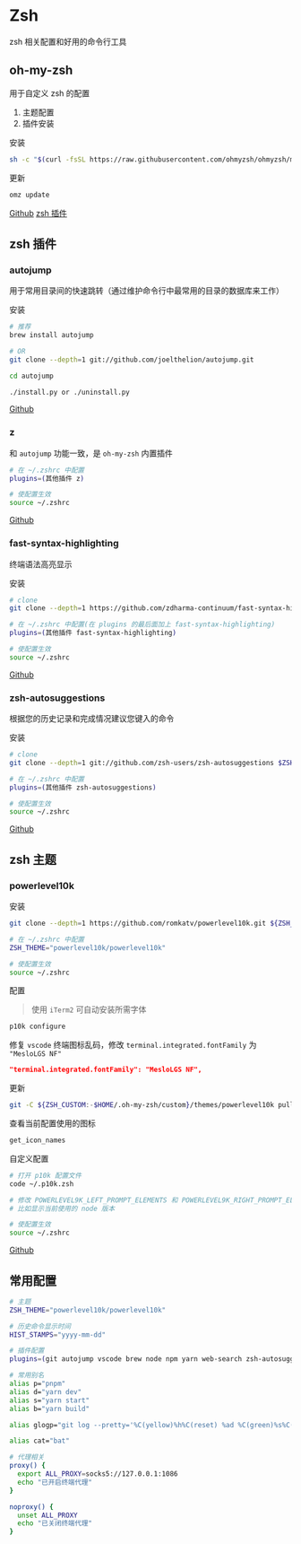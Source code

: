 # Zsh

zsh 相关配置和好用的命令行工具

## oh-my-zsh

用于自定义 zsh 的配置

1. 主题配置
2. 插件安装

安装

```sh
sh -c "$(curl -fsSL https://raw.githubusercontent.com/ohmyzsh/ohmyzsh/master/tools/install.sh)"
```

更新

```sh
omz update
```

[Github](https://github.com/ohmyzsh/ohmyzsh)
[zsh 插件](zsh)

## zsh 插件

### autojump

用于常用目录间的快速跳转（通过维护命令行中最常用的目录的数据库来工作）

安装

```sh
# 推荐
brew install autojump

# OR
git clone --depth=1 git://github.com/joelthelion/autojump.git

cd autojump

./install.py or ./uninstall.py
```

[Github](https://github.com/wting/autojump)

### z

和 `autojump` 功能一致，是 `oh-my-zsh` 内置插件

```sh
# 在 ~/.zshrc 中配置
plugins=(其他插件 z)

# 使配置生效
source ~/.zshrc
```

[Github](https://github.com/rupa/z)

### fast-syntax-highlighting

终端语法高亮显示

安装

```sh
# clone
git clone --depth=1 https://github.com/zdharma-continuum/fast-syntax-highlighting.git ${ZSH_CUSTOM:-$HOME/.oh-my-zsh/custom}/plugins/fast-syntax-highlighting

# 在 ~/.zshrc 中配置(在 plugins 的最后面加上 fast-syntax-highlighting)
plugins=(其他插件 fast-syntax-highlighting)

# 使配置生效
source ~/.zshrc
```

[Github](https://github.com/zdharma-continuum/fast-syntax-highlighting)

### zsh-autosuggestions

根据您的历史记录和完成情况建议您键入的命令

安装

```sh
# clone
git clone --depth=1 git://github.com/zsh-users/zsh-autosuggestions $ZSH_CUSTOM/plugins/zsh-autosuggestions

# 在 ~/.zshrc 中配置
plugins=(其他插件 zsh-autosuggestions)

# 使配置生效
source ~/.zshrc
```

[Github](https://github.com/zsh-users/zsh-autosuggestions)

## zsh 主题

### powerlevel10k

安装

```sh
git clone --depth=1 https://github.com/romkatv/powerlevel10k.git ${ZSH_CUSTOM:-$HOME/.oh-my-zsh/custom}/themes/powerlevel10k

# 在 ~/.zshrc 中配置
ZSH_THEME="powerlevel10k/powerlevel10k"

# 使配置生效
source ~/.zshrc
```

配置

> 使用 `iTerm2` 可自动安装所需字体

```sh
p10k configure
```

修复 `vscode` 终端图标乱码，修改 `terminal.integrated.fontFamily` 为 `"MesloLGS NF"`

```json
"terminal.integrated.fontFamily": "MesloLGS NF",
```

更新

```sh
git -C ${ZSH_CUSTOM:-$HOME/.oh-my-zsh/custom}/themes/powerlevel10k pull
```

查看当前配置使用的图标

```sh
get_icon_names
```

自定义配置

```sh
# 打开 p10k 配置文件
code ~/.p10k.zsh

# 修改 POWERLEVEL9K_LEFT_PROMPT_ELEMENTS 和 POWERLEVEL9K_RIGHT_PROMPT_ELEMENTS 的配置
# 比如显示当前使用的 node 版本

# 使配置生效
source ~/.zshrc
```

[Github](https://github.com/romkatv/powerlevel10k)

## 常用配置

```zsh
# 主题
ZSH_THEME="powerlevel10k/powerlevel10k"

# 历史命令显示时间
HIST_STAMPS="yyyy-mm-dd"

# 插件配置
plugins=(git autojump vscode brew node npm yarn web-search zsh-autosuggestions fast-syntax-highlighting)

# 常用别名
alias p="pnpm"
alias d="yarn dev"
alias s="yarn start"
alias b="yarn build"

alias glogp="git log --pretty='%C(yellow)%h%C(reset) %ad %C(green)%s%C(reset) %C(red)%d%C(reset) %C(bold blue)[%an]%C(reset)'"

alias cat="bat"

# 代理相关
proxy() {
  export ALL_PROXY=socks5://127.0.0.1:1086
  echo "已开启终端代理"
}

noproxy() {
  unset ALL_PROXY
  echo "已关闭终端代理"
}
```
